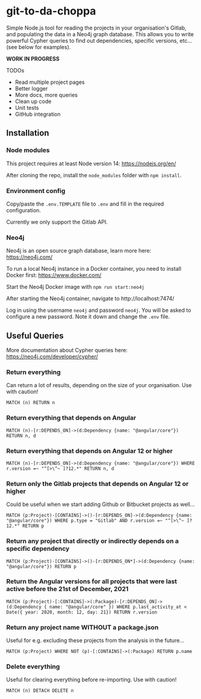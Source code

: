 # git-to-da-choppa

Simple Node.js tool for reading the projects in your organisation's Gitlab, and populating the data in a Neo4j graph database. 
This allows you to write powerful Cypher queries to find out dependencies, specific versions, etc... (see below for examples).

**WORK IN PROGRESS**

TODOs
- Read multiple project pages
- Better logger
- More docs, more queries
- Clean up code
- Unit tests
- GitHub integration

## Installation

### Node modules

This project requires at least Node version 14: https://nodejs.org/en/

After cloning the repo, install the `node_modules` folder with `npm install`.

### Environment config

Copy/paste the `.env.TEMPLATE` file to `.env` and fill in the required configuration.

Currently we only support the Gitlab API.

### Neo4j

Neo4j is an open source graph database, learn more here: https://neo4j.com/

To run a local Neo4j instance in a Docker container, you need to install Docker first: https://www.docker.com/

Start the Neo4j Docker image with `npm run start:neo4j`

After starting the Neo4j container, navigate to http://localhost:7474/

Log in using the username `neo4j` and password `neo4j`. You will be asked to configure a new password. 
Note it down and change the `.env` file.

## Useful Queries

More documentation about Cypher queries here: https://neo4j.com/developer/cypher/

### Return everything

Can return a lot of results, depending on the size of your organisation. Use with caution!

`MATCH (n) RETURN n`

### Return everything that depends on Angular

`MATCH (n)-[r:DEPENDS_ON]->(d:Dependency {name: "@angular/core"}) RETURN n, d`

### Return everything that depends on Angular 12 or higher

`MATCH (n)-[r:DEPENDS_ON]->(d:Dependency {name: "@angular/core"}) WHERE r.version =~ "^[>\^~ ]?12.*" RETURN n, d`

### Return only the Gitlab projects that depends on Angular 12 or higher

Could be useful when we start adding Github or Bitbucket projects as well...

`MATCH (p:Project)-[CONTAINS]->()-[r:DEPENDS_ON]->(d:Dependency {name: "@angular/core"}) WHERE p.type = "Gitlab" AND r.version =~ "^[>\^~ ]?12.*" RETURN p`

### Return any project that directly or indirectly depends on a specific dependency

`MATCH (p:Project)-[CONTAINS]->()-[r:DEPENDS_ON*]->(d:Dependency {name: "@angular/core"}) RETURN p`

### Return the Angular versions for all projects that were last active before the 21st of December, 2021

`MATCH (p:Project)-[:CONTAINS]->(:Package)-[r:DEPENDS_ON]->(d:Dependency { name: "@angular/core" }) WHERE p.last_activity_at < Date({ year: 2020, month: 12, day: 21}) RETURN r.version`

### Return any project name WITHOUT a package.json

Useful for e.g. excluding these projects from the analysis in the future...

`MATCH (p:Project) WHERE NOT (p)-[:CONTAINS]->(:Package) RETURN p.name`

### Delete everything

Useful for clearing everything before re-importing. Use with caution!

`MATCH (n) DETACH DELETE n`
